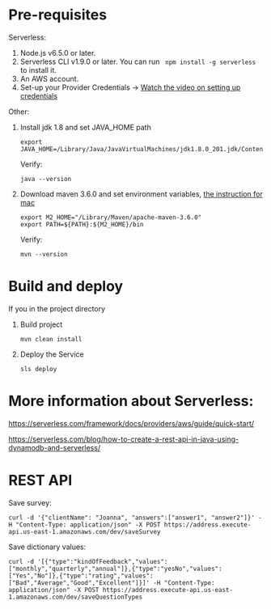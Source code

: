 # Pre-requisites

Serverless:
1. Node.js v6.5.0 or later.
2. Serverless CLI v1.9.0 or later. You can run ``` npm install -g serverless``` to install it.
3. An AWS account. 
4. Set-up your Provider Credentials -> [Watch the video on setting up credentials](https://www.youtube.com/watch?v=KngM5bfpttA)

Other:
1. Install jdk 1.8 and set JAVA_HOME path
    ```
    export JAVA_HOME=/Library/Java/JavaVirtualMachines/jdk1.8.0_201.jdk/Contents/Home
    ```
    
    Verify:
    ```
    java --version
    ```
    
2. Download maven 3.6.0 and set environment variables, [the instruction for mac](https://hathaway.cc/2008/06/how-to-edit-your-path-environment-variables-on-mac/)
    ```
    export M2_HOME="/Library/Maven/apache-maven-3.6.0"
    export PATH=${PATH}:${M2_HOME}/bin
    ```
    
    Verify:
    ```
    mvn --version
    ```
    
# Build and deploy
If you in the project directory
1. Build project
    ```
    mvn clean install
    ```
2. Deploy the Service
    ```
    sls deploy
    ```

# More information about Serverless:

https://serverless.com/framework/docs/providers/aws/guide/quick-start/

https://serverless.com/blog/how-to-create-a-rest-api-in-java-using-dynamodb-and-serverless/


# REST API

Save survey:
```
curl -d '{"clientName": "Joanna", "answers":["answer1", "answer2"]}' -H "Content-Type: application/json" -X POST https://address.execute-api.us-east-1.amazonaws.com/dev/saveSurvey
```

Save dictionary values:
```
curl -d '[{"type":"kindOfFeedback","values":["monthly","quarterly","annual"]},{"type":"yesNo","values":["Yes","No"]},{"type":"rating","values":["Bad","Average","Good","Excellent"]}]' -H "Content-Type: application/json" -X POST https://address.execute-api.us-east-1.amazonaws.com/dev/saveQuestionTypes
```